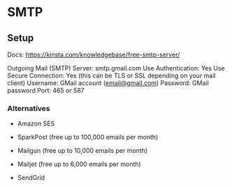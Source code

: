 # SMTP

## Setup

Docs: https://kinsta.com/knowledgebase/free-smtp-server/

Outgoing Mail (SMTP) Server: smtp.gmail.com
Use Authentication: Yes
Use Secure Connection: Yes (this can be TLS or SSL depending on your mail client)
Username: GMail account (email@gmail.com)
Password: GMail password
Port: 465 or 587

### Alternatives

+ Amazon SES

+ SparkPost (free up to 100,000 emails per month)
+ Mailgun (free up to 10,000 emails per month)
+ Mailjet (free up to 6,000 emails per month)
+ SendGrid

